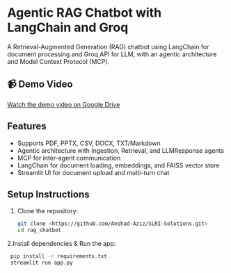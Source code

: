 # Agentic RAG Chatbot with LangChain and Groq

A Retrieval-Augmented Generation (RAG) chatbot using LangChain for document processing and Groq API for LLM, with an agentic architecture and Model Context Protocol (MCP).
## 📹 Demo Video

[Watch the demo video on Google Drive](https://drive.google.com/file/d/1YVAux58NzK5tPI2IZbr6Im1yA9sSaY9r/view?usp=sharing)

## Features
- Supports PDF, PPTX, CSV, DOCX, TXT/Markdown
- Agentic architecture with Ingestion, Retrieval, and LLMResponse agents
- MCP for inter-agent communication
- LangChain for document loading, embeddings, and FAISS vector store
- Streamlit UI for document upload and multi-turn chat

## Setup Instructions
1. Clone the repository:
   ```bash
   git clone <https://github.com/Anshad-Aziz/SLRI-Solutions.git>
   cd rag_chatbot
2.Install dependencies & Run the app:
  ```bash
   pip install -r requirements.txt
   streamlit run app.py
